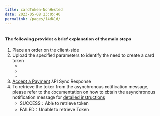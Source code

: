```yaml
---
title: cardToken-NonHosted
date: 2023-05-08 23:05:40
permalink: /pages/14d81d/
---
```



<div ><img :src="$withBase('/v4/tokenization/bindCard.png')"></div>
<el-card style="background: none;color: var(--textColor);border-color: var(--borderColor)">
<div slot="header">
<h4>The following provides a brief explanation of the main steps</h4>
</div>
<ol>
<li>Place an order on the client-side</li>
<li>
    Upload the specified parameters to identify the need to create a card token
    <ul>
        <li><Badge text="must tokenDetail.createToken=Y" type="error"/></li>
        <li><Badge text="must customer.customerId" type="error"/></li>
        <li><Badge text="Optional bizType=CardOnFile" vertical="middle"/></li>
    </ul>
</li>

<li><a href="/pages/a2c224/" target="_blank">Accept a Payment</a> API Sync Response</li>
<li>
 To retrieve the token from the asynchronous notification message, please refer to the documentation on how to obtain the asynchronous notification message for <a href="/pages/d0ddb3/" target="_blank" >detailed instructions</a>
<ul>
<li>SUCCESS：Able to retrieve token</li>
<li>FAILED：Unable to retrieve Token</li>
</ul>
</li>
</ol>
</el-card>
